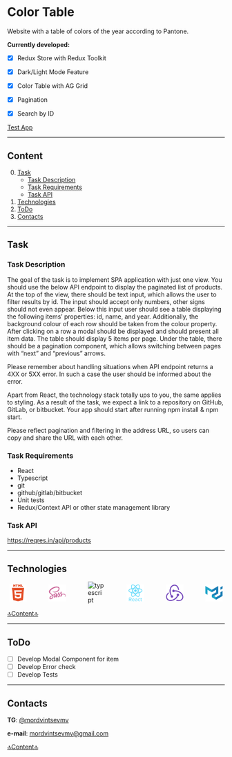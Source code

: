 # Color Table

Website with a table of colors of the year according to Pantone.

**Currently developed:**
- [X] Redux Store with Redux Toolkit
- [X] Dark/Light Mode Feature
- [X] Color Table with AG Grid
- [X] Pagination
- [X] Search by ID


<a href="https://mordvintsevmv.github.io/color_table" target="_blank">Test App</a>

---

## <a name="content">Content</a>

0. [Task](#task)
   - [Task Description](#task-description)
   - [Task Requirements](#task-requirements)
   - [Task API](#task-api)
0. [Technologies](#technologies)
1. [ToDo](#todo)
2. [Contacts](#contacts)

---

## <a name="task">Task</a>

### <a name="task-description">Task Description</a>

The goal of the task is to implement SPA application with just one view. 
You should use the below API endpoint to display the paginated list of products. 
At the top of the view, there should be text input, which allows the user to filter results by id. 
The input should accept only numbers, other signs should not even appear. 
Below this input user should see a table displaying the following items’ properties: id, name, and year. 
Additionally, the background colour of each row should be taken from the colour property. 
After clicking on a row a modal should be displayed and should present all item data. 
The table should display 5 items per page. 
Under the table, there should be a pagination component, which allows switching between pages with “next” and “previous” arrows.


Please remember about handling situations when API endpoint returns a 4XX or 5XX error. 
In such a case the user should be informed about the error.


Apart from React, the technology stack totally ups to you, the same applies to styling. 
As a result of the task, we expect a link to a repository on GitHub, GitLab, or bitbucket. 
Your app should start after running npm install & npm start.


Please reflect pagination and filtering in the address URL, so users can copy and share the URL with each other.

### <a name="task-requirements">Task Requirements</a>

- React 
- Typescript 
- git 
- github/gitlab/bitbucket
- Unit tests
- Redux/Context API or other state management library

### <a name="task-api">Task API</a>

https://reqres.in/api/products

---

## <a name="technologies">Technologies</a>

<div style="display:flex; justify-content: space-around; align-items: center; gap: 40px">
<img src="https://github.com/devicons/devicon/blob/master/icons/html5/html5-plain-wordmark.svg" width="40" alt="html"/>
<img src="https://github.com/devicons/devicon/blob/master/icons/sass/sass-original.svg" width="40" alt="scss"/>
<img src="https://upload.wikimedia.org/wikipedia/commons/4/4c/Typescript_logo_2020.svg" width="40" alt="typescript"/>
<img src="https://github.com/devicons/devicon/blob/master/icons/react/react-original-wordmark.svg" width="40" alt="react"/>
<img src="https://github.com/devicons/devicon/blob/master/icons/redux/redux-original.svg" width="40" alt="redux"/>
<img src="https://github.com/devicons/devicon/blob/master/icons/materialui/materialui-original.svg" width="40" alt="mui"/>
</div>

[🔝Content🔝](#content)

---

## <a name="todo">ToDo</a>

- [ ] Develop Modal Component for item
- [ ] Develop Error check
- [ ] Develop Tests

---

## <a name="contacts">Contacts</a>

**TG**: [@mordvintsevmv](https://t.me/mordvintsevmv)

**e-mail**: mordvintsevmv@gmail.com


[🔝Content🔝](#content)
